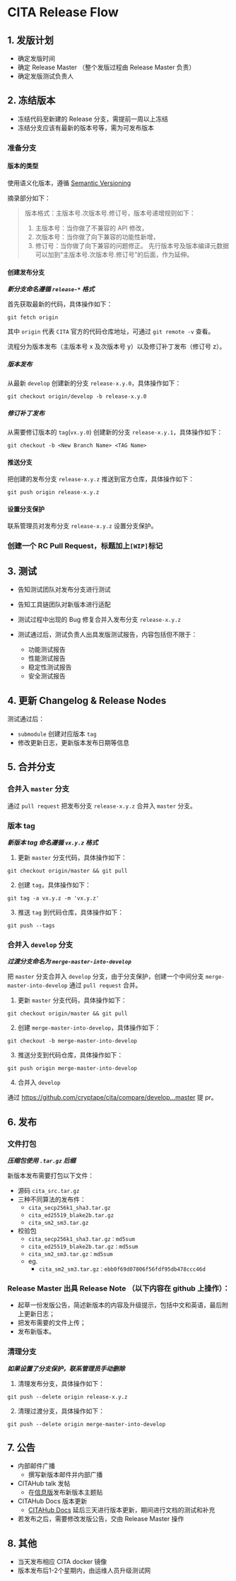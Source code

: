 # CITA Release Flow

## 1. 发版计划

* 确定发版时间
* 确定 Release Master （整个发版过程由 Release Master 负责）
* 确定发版测试负责人

## 2. 冻结版本

* 冻结代码至新建的 Release 分支，需提前一周以上冻结
* 冻结分支应该有最新的版本号等，需为可发布版本

### 准备分支

#### 版本的类型

使用语义化版本，遵循 [Semantic Versioning]

摘录部分如下：

> 版本格式：主版本号.次版本号.修订号，版本号递增规则如下：
>
> 1. 主版本号：当你做了不兼容的 API 修改，
> 2. 次版本号：当你做了向下兼容的功能性新增，
> 3. 修订号：当你做了向下兼容的问题修正。
> 先行版本号及版本编译元数据可以加到“主版本号.次版本号.修订号”的后面，作为延伸。

#### 创建发布分支

***新分支命名遵循 `release-*` 格式***

首先获取最新的代码，具体操作如下：

```shell
git fetch origin
```

其中 `origin` 代表 `CITA` 官方的代码仓库地址，可通过 `git remote -v` 查看。

流程分为版本发布（主版本号 x 及次版本号 y）以及修订补丁发布（修订号 z）。

##### 版本发布

从最新 `develop` 创建新的分支 `release-x.y.0`，具体操作如下：

```shell
git checkout origin/develop -b release-x.y.0
```

##### 修订补丁发布

从需要修订版本的 `tag`(`vx.y.0`) 创建新的分支 `release-x.y.1`，具体操作如下：

```shell
git checkout -b <New Branch Name> <TAG Name>
```

#### 推送分支

把创建的发布分支 `release-x.y.z` 推送到官方仓库，具体操作如下：

```shell
git push origin release-x.y.z
```

#### 设置分支保护

联系管理员对发布分支 `release-x.y.z` 设置分支保护。

### 创建一个 RC Pull Request，标题加上`[WIP]`标记

## 3. 测试

* 告知测试团队对发布分支进行测试
* 告知工具链团队对新版本进行适配
* 测试过程中出现的 Bug 修复合并入发布分支 `release-x.y.z`
* 测试通过后，测试负责人出具发版测试报告，内容包括但不限于：

    - 功能测试报告
    - 性能测试报告
    - 稳定性测试报告
    - 安全测试报告

## 4. 更新 Changelog & Release Nodes

测试通过后：

* `submodule` 创建对应版本 `tag`
* 修改更新日志，更新版本发布日期等信息

## 5. 合并分支

### 合并入 `master` 分支

通过 `pull request` 把发布分支 `release-x.y.z` 合并入 `master` 分支。

### 版本 tag

***新版本 tag 命名遵循 `vx.y.z` 格式***

1. 更新 `master` 分支代码，具体操作如下：

```shell
git checkout origin/master && git pull
```

2. 创建 `tag`，具体操作如下：

```shell
git tag -a vx.y.z -m 'vx.y.z'
```

3. 推送 `tag` 到代码仓库，具体操作如下：

```shell
git push --tags
```

### 合并入 `develop` 分支

***过渡分支命名为 `merge-master-into-develop`***

把 `master` 分支合并入 `develop` 分支，由于分支保护，创建一个中间分支 `merge-master-into-develop` 通过 `pull request` 合并。

1. 更新 `master` 分支代码，具体操作如下：

```shell
git checkout origin/master && git pull
```

2. 创建 `merge-master-into-develop`，具体操作如下：

```shell
git checkout -b merge-master-into-develop
```

3. 推送分支到代码仓库，具体操作如下：

```shell
git push origin merge-master-into-develop
```

4. 合并入 `develop`

通过 https://github.com/cryptape/cita/compare/develop...master 提 pr。

## 6. 发布

### 文件打包

***压缩包使用 `.tar.gz` 后缀***

新版本发布需要打包以下文件：

* 源码 `cita_src.tar.gz`
* 三种不同算法的发布件：
    - `cita_secp256k1_sha3.tar.gz`
    - `cita_ed25519_blake2b.tar.gz`
    - `cita_sm2_sm3.tar.gz`
* 校验包
    - `cita_secp256k1_sha3.tar.gz：md5sum`
    - `cita_ed25519_blake2b.tar.gz：md5sum`
    - `cita_sm2_sm3.tar.gz：md5sum`
    - eg. 
        - `cita_sm2_sm3.tar.gz：ebb0f69d07806f56fdf95db478ccc46d`
    
### Release Master 出具 Release Note （以下内容在 github 上操作）：

* 起草一份发版公告，简述新版本的内容及升级提示，包括中文和英语，最后附上更新日志；
* 把发布需要的文件上传；
* 发布新版本。

### 清理分支

***如果设置了分支保护，联系管理员手动删除***

1. 清理发布分支，具体操作如下：

```shell
git push --delete origin release-x.y.z
```

2. 清理过渡分支，具体操作如下：

```shell
git push --delete origin merge-master-into-develop
```

## 7. 公告

* 内部邮件广播
    - 撰写新版本邮件并内部广播
* CITAHub talk 发帖
    - 在[信息版]发布新版本主题贴
* CITAHub Docs 版本更新
    - [CITAHub Docs] 延后三天进行版本更新，期间进行文档的测试和补充
* 若发布之后，需要修改发版公告，交由 Release Master 操作

## 8. 其他 

* 当天发布相应 CITA docker 镜像
* 版本发布后1-2个星期内，由运维人员升级测试网


[CITAhub Docs]: https://docs.citahub.com/zh-CN/welcome
[Semantic Versioning]: https://semver.org/
[信息版]: https://talk.citahub.com/c/9-category
